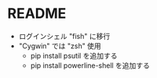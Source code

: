 # README

- ログインシェル "fish" に移行
- "Cygwin" では "zsh" 使用
  - pip install psutil を追加する
  - pip install powerline-shell を追加する
